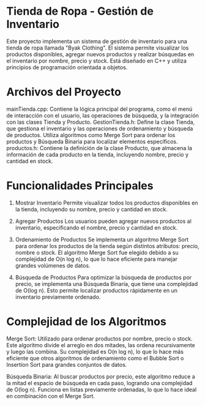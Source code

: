 # Tienda de Ropa - Gestión de Inventario
Este proyecto implementa un sistema de gestión de inventario para una tienda de ropa llamada "Byak Clothing". El sistema permite visualizar los productos disponibles, agregar nuevos productos y realizar búsquedas en el inventario por nombre, precio y stock. Está diseñado en C++ y utiliza principios de programación orientada a objetos.

# Archivos del Proyecto
mainTienda.cpp: Contiene la lógica principal del programa, como el menú de interacción con el usuario, las operaciones de búsqueda, y la integración con las clases Tienda y Producto.
GestionTienda.h: Define la clase Tienda, que gestiona el inventario y las operaciones de ordenamiento y búsqueda de productos. Utiliza algoritmos como Merge Sort para ordenar los productos y Búsqueda Binaria para localizar elementos específicos.
productos.h: Contiene la definición de la clase Producto, que almacena la información de cada producto en la tienda, incluyendo nombre, precio y cantidad en stock.

# Funcionalidades Principales
1. Mostrar Inventario
Permite visualizar todos los productos disponibles en la tienda, incluyendo su nombre, precio y cantidad en stock.

2. Agregar Productos
Los usuarios pueden agregar nuevos productos al inventario, especificando el nombre, precio y cantidad en stock.

3. Ordenamiento de Productos
Se implementa un algoritmo Merge Sort para ordenar los productos de la tienda según distintos atributos: precio, nombre o stock. El algoritmo Merge Sort fue elegido debido a su complejidad de O(n log n), lo que lo hace eficiente para manejar grandes volúmenes de datos.

4. Búsqueda de Productos
Para optimizar la búsqueda de productos por precio, se implementa una Búsqueda Binaria, que tiene una complejidad de O(log n). Esto permite localizar productos rápidamente en un inventario previamente ordenado.

# Complejidad de los Algoritmos
Merge Sort: Utilizado para ordenar productos por nombre, precio o stock. Este algoritmo divide el arreglo en dos mitades, las ordena recursivamente y luego las combina. Su complejidad es O(n log n), lo que lo hace más eficiente que otros algoritmos de ordenamiento como el Bubble Sort o Insertion Sort para grandes conjuntos de datos.

Búsqueda Binaria: Al buscar productos por precio, este algoritmo reduce a la mitad el espacio de búsqueda en cada paso, logrando una complejidad de O(log n). Funciona en listas previamente ordenadas, lo que lo hace ideal en combinación con el Merge Sort.
